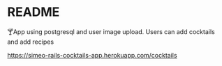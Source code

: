 # README
🍸App using postgresql and user image upload. Users can add cocktails and add recipes

https://simeo-rails-cocktails-app.herokuapp.com/cocktails
